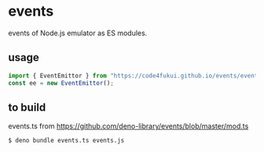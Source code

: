 # events

events of Node.js emulator as ES modules.

## usage

```JavaScript
import { EventEmittor } from "https://code4fukui.github.io/events/events.js";
const ee = new EventEmittor();
```

## to build

events.ts from https://github.com/deno-library/events/blob/master/mod.ts
```sh
$ deno bundle events.ts events.js
```
